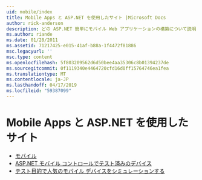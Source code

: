 ```yaml
---
uid: mobile/index
title: Mobile Apps と ASP.NET を使用したサイト |Microsoft Docs
author: rick-anderson
description: どの ASP.NET 簡単にモバイル Web アプリケーションの構築について説明します。
ms.author: riande
ms.date: 01/28/2011
ms.assetid: 71217425-e015-41af-b88a-1f4472f81886
msc.legacyurl: ''
msc.type: content
ms.openlocfilehash: 5f803209562d6d50bee4aa35306c8b01394237de
ms.sourcegitcommit: 0f1119340e4464720cfd16d0ff15764746ea1fea
ms.translationtype: MT
ms.contentlocale: ja-JP
ms.lasthandoff: 04/17/2019
ms.locfileid: "59387099"
---
```

# <a name="mobile-apps--sites-with-aspnet"></a>Mobile Apps と ASP.NET を使用したサイト

- [モバイル](overview.md)
- [ASP.NET モバイル コントロールでテスト済みのデバイス](tested-devices.md)
- [テスト目的で人気のモバイル デバイスをシミュレーションする](device-simulators.md)
